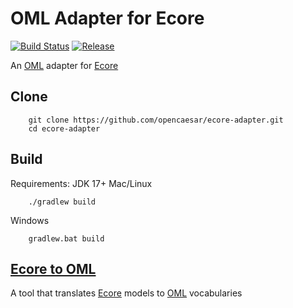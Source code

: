 # OML Adapter for Ecore

[![Build Status](https://github.com/opencaesar/ecore-adapter/actions/workflows/ci.yml/badge.svg)](https://github.com/opencaesar/ecore-adapter/actions/workflows/ci.yml)
[![Release](https://img.shields.io/github/v/release/opencaesar/ecore-adapter?label=Release)](https://github.com/opencaesar/ecore-adapter/releases/latest)

An [OML](https://opencaesar.github.io/oml) adapter for [Ecore](https://www.eclipse.org/modeling/emf/)

## Clone
```
    git clone https://github.com/opencaesar/ecore-adapter.git
    cd ecore-adapter
```
      
## Build
Requirements: JDK 17+
Mac/Linux
```
    ./gradlew build
```
Windows
```
    gradlew.bat build
```

## [Ecore to OML](ecore2oml/README.md)

A tool that translates [Ecore](https://www.eclipse.org/modeling/emf/) models to [OML](https://opencaesar.github.io/oml) vocabularies
